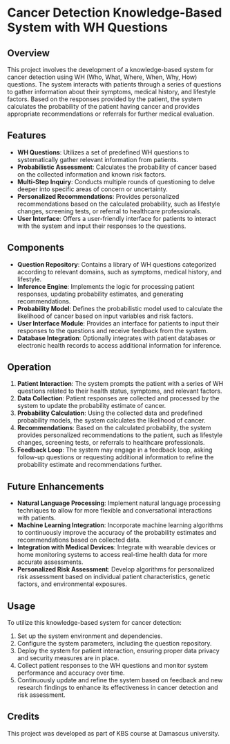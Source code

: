 # Cancer Detection Knowledge-Based System with WH Questions

## Overview

This project involves the development of a knowledge-based system for cancer detection using WH (Who, What, Where, When, Why, How) questions. The system interacts with patients through a series of questions to gather information about their symptoms, medical history, and lifestyle factors. Based on the responses provided by the patient, the system calculates the probability of the patient having cancer and provides appropriate recommendations or referrals for further medical evaluation.

## Features

- **WH Questions**: Utilizes a set of predefined WH questions to systematically gather relevant information from patients.
- **Probabilistic Assessment**: Calculates the probability of cancer based on the collected information and known risk factors.
- **Multi-Step Inquiry**: Conducts multiple rounds of questioning to delve deeper into specific areas of concern or uncertainty.
- **Personalized Recommendations**: Provides personalized recommendations based on the calculated probability, such as lifestyle changes, screening tests, or referral to healthcare professionals.
- **User Interface**: Offers a user-friendly interface for patients to interact with the system and input their responses to the questions.

## Components

- **Question Repository**: Contains a library of WH questions categorized according to relevant domains, such as symptoms, medical history, and lifestyle.
- **Inference Engine**: Implements the logic for processing patient responses, updating probability estimates, and generating recommendations.
- **Probability Model**: Defines the probabilistic model used to calculate the likelihood of cancer based on input variables and risk factors.
- **User Interface Module**: Provides an interface for patients to input their responses to the questions and receive feedback from the system.
- **Database Integration**: Optionally integrates with patient databases or electronic health records to access additional information for inference.

## Operation

1. **Patient Interaction**: The system prompts the patient with a series of WH questions related to their health status, symptoms, and relevant factors.
2. **Data Collection**: Patient responses are collected and processed by the system to update the probability estimate of cancer.
3. **Probability Calculation**: Using the collected data and predefined probability models, the system calculates the likelihood of cancer.
4. **Recommendations**: Based on the calculated probability, the system provides personalized recommendations to the patient, such as lifestyle changes, screening tests, or referrals to healthcare professionals.
5. **Feedback Loop**: The system may engage in a feedback loop, asking follow-up questions or requesting additional information to refine the probability estimate and recommendations further.

## Future Enhancements

- **Natural Language Processing**: Implement natural language processing techniques to allow for more flexible and conversational interactions with patients.
- **Machine Learning Integration**: Incorporate machine learning algorithms to continuously improve the accuracy of the probability estimates and recommendations based on collected data.
- **Integration with Medical Devices**: Integrate with wearable devices or home monitoring systems to access real-time health data for more accurate assessments.
- **Personalized Risk Assessment**: Develop algorithms for personalized risk assessment based on individual patient characteristics, genetic factors, and environmental exposures.

## Usage

To utilize this knowledge-based system for cancer detection:

1. Set up the system environment and dependencies.
2. Configure the system parameters, including the question repository.
3. Deploy the system for patient interaction, ensuring proper data privacy and security measures are in place.
4. Collect patient responses to the WH questions and monitor system performance and accuracy over time.
5. Continuously update and refine the system based on feedback and new research findings to enhance its effectiveness in cancer detection and risk assessment.

## Credits

This project was developed as part of KBS course at Damascus university.
